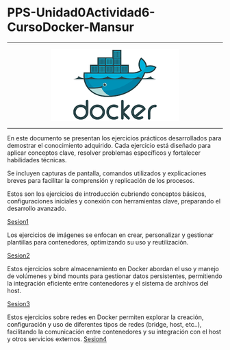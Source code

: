 # PPS-Unidad0Actividad6-CursoDocker-Mansur
----
<div align="center">
  <img src="imagenes/Presentacion.png" alt="imagen"/>
</div>

----

En este documento se presentan los ejercicios prácticos desarrollados para demostrar el conocimiento adquirido. Cada ejercicio está diseñado para aplicar conceptos clave, resolver problemas específicos y fortalecer habilidades técnicas.

Se incluyen capturas de pantalla, comandos utilizados y explicaciones breves para facilitar la comprensión y replicación de los procesos.

Estos son los ejercicios de introducción cubriendo conceptos básicos, configuraciones iniciales y conexión con herramientas clave, preparando el desarrollo avanzado.

[Sesion1](Introduccion.md)

Los ejercicios de imágenes se enfocan en crear, personalizar y gestionar plantillas para contenedores, optimizando su uso y reutilización.

[Sesion2](Ejercicio2.md)

Estos ejercicios sobre almacenamiento en Docker abordan el uso y manejo de volúmenes y bind mounts para gestionar datos persistentes, permitiendo la integración eficiente entre contenedores y el sistema de archivos del host.

[Sesion3](Ejercicio3.md)

Estos ejercicios sobre redes en Docker permiten explorar la creación, configuración y uso de diferentes tipos de redes (bridge, host, etc..), facilitando la comunicación entre contenedores y su integración con el host y otros servicios externos.
[Sesion4](Ejercicio4.md)

